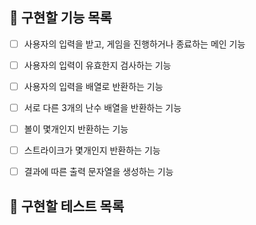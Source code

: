 ## 📝 구현할 기능 목록

- [ ] 사용자의 입력을 받고, 게임을 진행하거나 종료하는 메인 기능

- [ ] 사용자의 입력이 유효한지 검사하는 기능

- [ ] 사용자의 입력을 배열로 반환하는 기능

- [ ] 서로 다른 3개의 난수 배열을 반환하는 기능

- [ ] 볼이 몇개인지 반환하는 기능
    
- [ ] 스트라이크가 몇개인지 반환하는 기능

- [ ] 결과에 따른 출력 문자열을 생성하는 기능

## 🧪 구현할 테스트 목록

